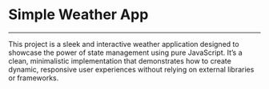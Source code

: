 # Simple Weather App
-------------------------------------------

This project is a sleek and interactive weather application designed to showcase the power of state management using pure JavaScript. It’s a clean, minimalistic implementation that demonstrates how to create dynamic, responsive user experiences without relying on external libraries or frameworks.